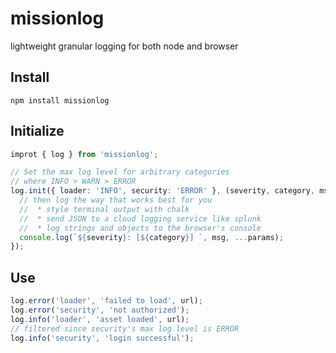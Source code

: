 # missionlog
lightweight granular logging for both node and browser

## Install
```shell
npm install missionlog
```

## Initialize
```typescript
improt { log } from 'missionlog';

// Set the max log level for arbitrary categories
// where INFO > WARN > ERROR
log.init({ loader: 'INFO', security: 'ERROR' }, (severity, category, msg, params): void => {
  // then log the way that works best for you
  //  * style terminal output with chalk
  //  * send JSON to a cloud logging service like splunk
  //  * log strings and objects to the browser's console
  console.log(`${severity}: [${category}] `, msg, ...params);
});
```
## Use
```typescript
log.error('loader', 'failed to load', url);
log.error('security', 'not authorized');
log.info('loader', 'asset loaded', url);
// filtered since security's max log level is ERROR
log.info('security', 'login successful');
```
